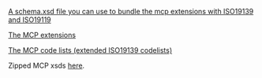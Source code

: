 
<!-- templatised since used in mcp-2.0.md and index.md -->

[A schema.xsd file you can use to bundle the mcp extensions with ISO19139 and ISO19119](/mcp-2.0/schema.xsd)

[The MCP extensions](/mcp-2.0/schema/extensions/mcpExtensions.xsd)

[The MCP code lists (extended ISO19139 codelists)](/mcp-2.0/schema/extensions/mcpDwcTerms.xsd)  


Zipped MCP xsds [here](/mcp-2.0.zip). 


